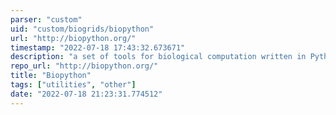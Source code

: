 ```yaml
---
parser: "custom"
uid: "custom/biogrids/biopython"
url: "http://biopython.org/"
timestamp: "2022-07-18 17:43:32.673671"
description: "a set of tools for biological computation written in Python by an international team of developers."
repo_url: "http://biopython.org/"
title: "Biopython"
tags: ["utilities", "other"]
date: "2022-07-18 21:23:31.774512"
---
```

